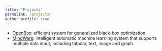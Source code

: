 ```yaml
---
title: "Projects"
permalink: /projects/
author_profile: true
---
```


* [OpenBox](https://github.com/PKU-DAIR/open-box): efficient system for generalized black-box optimization.
* [MindWare](https://github.com/thomas-young-2013/soln-ml): intelligent automatic machine learning system that supports multiple data input, including tabular, text, image and graph.
